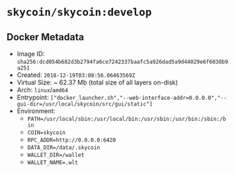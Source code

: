 # `skycoin/skycoin:develop`

## Docker Metadata

- Image ID: `sha256:dcd054b682d3b2794fa6ce7242337baafc5a926dad5a9d44029e6f6038b9a251`
- Created: `2018-12-19T03:08:56.06463569Z`
- Virtual Size: ~ 62.37 Mb
    (total size of all layers on-disk)
- Arch: `linux`/`amd64`
- Entrypoint: `["docker_launcher.sh","--web-interface-addr=0.0.0.0","--gui-dir=/usr/local/skycoin/src/gui/static"]`
- Environment:
    - `PATH=/usr/local/sbin:/usr/local/bin:/usr/sbin:/usr/bin:/sbin:/bin`
    - `COIN=skycoin`
    - `RPC_ADDR=http://0.0.0.0:6420`
    - `DATA_DIR=/data/.skycoin`
    - `WALLET_DIR=/wallet`
    - `WALLET_NAME=.wlt`

